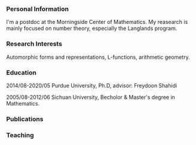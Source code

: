 ### Personal Information
I'm a postdoc at the Morningside Center of Mathematics. My reasearch is mainly focused on number theory, especially the Langlands program.

### Research Interests
Automorphic forms and representations, L-functions, arithmetic geometry.

### Education

2014/08-2020/05 Purdue University, Ph.D, advisor: Freydoon Shahidi

2005/08-2012/06 Sichuan University, Becholor & Master's degree in Mathematics.

### Publications

### Teaching

